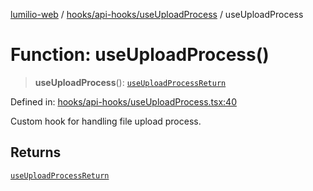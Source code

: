 [lumilio-web](../../../../modules.md) / [hooks/api-hooks/useUploadProcess](../index.md) / useUploadProcess

# Function: useUploadProcess()

> **useUploadProcess**(): [`useUploadProcessReturn`](../interfaces/useUploadProcessReturn.md)

Defined in: [hooks/api-hooks/useUploadProcess.tsx:40](https://github.com/EdwinZhanCN/Lumilio-Photos/blob/1644752835268dce152ae5a6ed8e77af6920f217/web/src/hooks/api-hooks/useUploadProcess.tsx#L40)

Custom hook for handling file upload process.

## Returns

[`useUploadProcessReturn`](../interfaces/useUploadProcessReturn.md)
